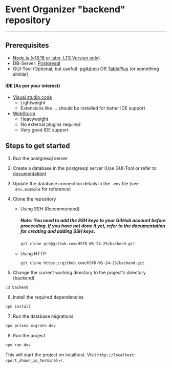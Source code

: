 # Event Organizer "backend" repository
***
## Prerequisites
   - [Node.js (v18.18 or later, LTS Version only)](https://nodejs.org/en)
   - DB-Server: [Postgresql](https://www.postgresql.org/download/)
   - GUI-Tool (Optional, but useful): [pgAdmin](https://www.pgadmin.org/) OR [TablePlus](https://tableplus.com/) (or something similar)

   #### IDE (As per your interest)
   - [Visual studio code](https://code.visualstudio.com/)
      - Lightweight
      - Extensions like ... should be installed for better IDE support
   - [WebStorm](https://www.jetbrains.com/webstorm/)
      - Heavyweight  
      - No external plugins required
      - Very good IDE support
## Steps to get started
   1. Run the postgresql server

   2. Create a database in the postgresql server (Use GUI-Tool or refer to [documentation](https://www.postgresql.org/docs/))

   3. Update the database connection details in the `.env` file (see `.env.example` for reference) 

   4. Clone the repository
      - Using SSH (Recommended)
        ##### Note: You need to add the SSH keys to your GitHub account before proceeding. If you have not done it yet, refer to the [documentation](https://docs.github.com/en/authentication/connecting-to-github-with-ssh/checking-for-existing-ssh-keys)  for creating and adding SSH keys.
        ```bash
        git clone git@github.com:HSFD-WS-24-25/backend.git
        ```
      - Using HTTP
        ```bash
        git clone https://github.com/HSFD-WS-24-25/backend.git
        ```

   5.  Change the current working directory to the project's directory (backend)
   ```bash
   cd backend
   ```

   6.  Install the required dependencies 
   ```bash
   npm install
   ```

   7.  Run the database migrations 
   ```bash
   npx prisma migrate dev
   ```

   8.  Run the project
   ```bash
   npm run dev
   ```
   This will start the project on localhost. Visit `http://localhost:<port_shown_in_terminal>/`.